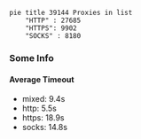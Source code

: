 
```mermaid
pie title 39144 Proxies in list
    "HTTP" : 27685
    "HTTPS": 9902
    "SOCKS" : 8180
```

### Some Info
#### Average Timeout

- mixed: 9.4s
- http: 5.5s
- https: 18.9s
- socks: 14.8s